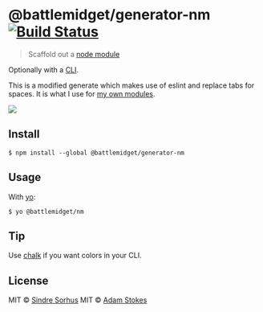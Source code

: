 # @battlemidget/generator-nm [![Build Status](https://travis-ci.org/battlemidget/generator-nm.svg?branch=master)](https://travis-ci.org/battlemidget/generator-nm)

> Scaffold out a [node module](https://github.com/battlemidget/generator-nm)

Optionally with a [CLI](http://en.wikipedia.org/wiki/Command-line_interface).

This is a modified generate which makes use of eslint and replace tabs for spaces.
It is what I use for [my own modules](https://www.npmjs.com/~battlemidget).

![](screenshot.png)


## Install

```
$ npm install --global @battlemidget/generator-nm
```


## Usage

With [yo](https://github.com/yeoman/yo):

```
$ yo @battlemidget/nm
```


## Tip

Use [chalk](https://github.com/sindresorhus/chalk) if you want colors in your CLI.


## License

MIT © [Sindre Sorhus](http://sindresorhus.com)
MIT © [Adam Stokes](http://astokes.org)

